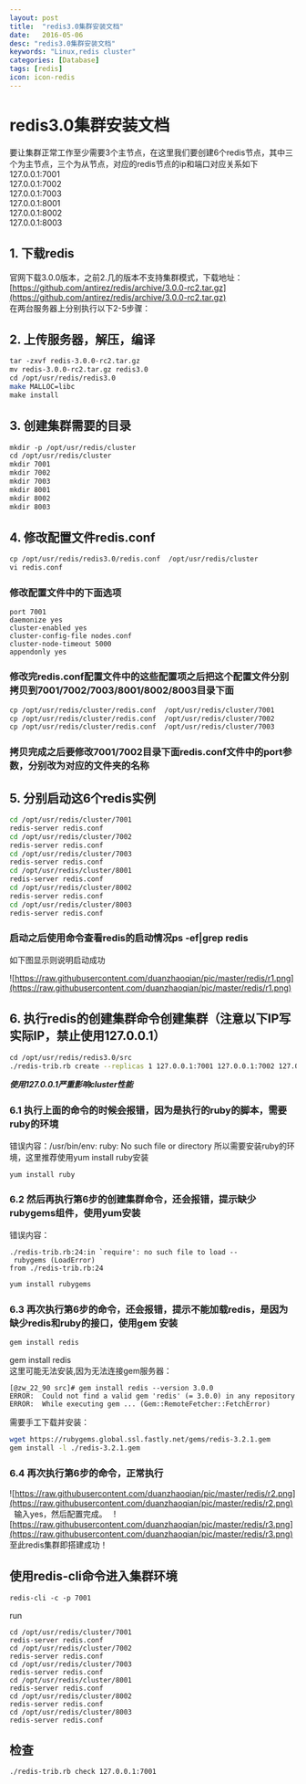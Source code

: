 ```yaml
---
layout: post
title:  "redis3.0集群安装文档"
date:   2016-05-06
desc: "redis3.0集群安装文档"
keywords: "Linux,redis cluster"
categories: [Database]
tags: [redis]
icon: icon-redis
---
```


# redis3.0集群安装文档

<!--
create time: 2016-05-06 18:15:43
Author: <段朝骞>

This file is created by Marboo<http://marboo.io> template file $MARBOO_HOME/.media/starts/default.md
本文件由 Marboo<http://marboo.io> 模板文件 $MARBOO_HOME/.media/starts/default.md 创建
-->

要让集群正常工作至少需要3个主节点，在这里我们要创建6个redis节点，其中三个为主节点，三个为从节点，对应的redis节点的ip和端口对应关系如下	
127.0.0.1:7001	127.0.0.1:7002	127.0.0.1:7003	127.0.0.1:8001	127.0.0.1:8002	127.0.0.1:8003	

## 1. 下载redis
官网下载3.0.0版本，之前2.几的版本不支持集群模式，下载地址：[https://github.com/antirez/redis/archive/3.0.0-rc2.tar.gz](https://github.com/antirez/redis/archive/3.0.0-rc2.tar.gz)		
在两台服务器上分别执行以下2-5步骤：
## 2. 上传服务器，解压，编译

```bashtar -zxvf redis-3.0.0-rc2.tar.gz mv redis-3.0.0-rc2.tar.gz redis3.0cd /opt/usr/redis/redis3.0make MALLOC=libcmake install
```
## 3. 创建集群需要的目录

```bashmkdir -p /opt/usr/redis/clustercd /opt/usr/redis/clustermkdir 7001mkdir 7002mkdir 7003mkdir 8001mkdir 8002mkdir 8003
```
## 4. 修改配置文件redis.conf

```bashcp /opt/usr/redis/redis3.0/redis.conf  /opt/usr/redis/clustervi redis.conf
```
### 修改配置文件中的下面选项

```port 7001daemonize yescluster-enabled yescluster-config-file nodes.confcluster-node-timeout 5000appendonly yes
```
### 修改完redis.conf配置文件中的这些配置项之后把这个配置文件分别拷贝到7001/7002/7003/8001/8002/8003目录下面

```bashcp /opt/usr/redis/cluster/redis.conf  /opt/usr/redis/cluster/7001cp /opt/usr/redis/cluster/redis.conf  /opt/usr/redis/cluster/7002cp /opt/usr/redis/cluster/redis.conf  /opt/usr/redis/cluster/7003
```
### 拷贝完成之后要修改7001/7002目录下面redis.conf文件中的port参数，分别改为对应的文件夹的名称## 5. 分别启动这6个redis实例

```bashcd /opt/usr/redis/cluster/7001redis-server redis.confcd /opt/usr/redis/cluster/7002redis-server redis.confcd /opt/usr/redis/cluster/7003redis-server redis.confcd /opt/usr/redis/cluster/8001redis-server redis.confcd /opt/usr/redis/cluster/8002redis-server redis.confcd /opt/usr/redis/cluster/8003redis-server redis.conf
```
### 启动之后使用命令查看redis的启动情况ps -ef|grep redis如下图显示则说明启动成功

![https://raw.githubusercontent.com/duanzhaoqian/pic/master/redis/r1.png](https://raw.githubusercontent.com/duanzhaoqian/pic/master/redis/r1.png)## 6. 执行redis的创建集群命令创建集群（注意以下IP写实际IP，禁止使用127.0.0.1）

```bashcd /opt/usr/redis/redis3.0/src./redis-trib.rb create --replicas 1 127.0.0.1:7001 127.0.0.1:7002 127.0.0.1:7003 127.0.0.1:8001 127.0.0.1:8002 127.0.0.1:8003
```
***使用127.0.0.1严重影响cluster性能***
### 6.1 执行上面的命令的时候会报错，因为是执行的ruby的脚本，需要ruby的环境错误内容：/usr/bin/env: ruby: No such file or directory所以需要安装ruby的环境，这里推荐使用yum install ruby安装

```bashyum install ruby
```
### 6.2 然后再执行第6步的创建集群命令，还会报错，提示缺少rubygems组件，使用yum安装错误内容：

```./redis-trib.rb:24:in `require': no such file to load -- rubygems (LoadError)from ./redis-trib.rb:24
```

```bashyum install rubygems
```
### 6.3 再次执行第6步的命令，还会报错，提示不能加载redis，是因为缺少redis和ruby的接口，使用gem 安装

```bashgem install redis
```gem install redis	
这里可能无法安装,因为无法连接gem服务器：	

```
[@zw_22_90 src]# gem install redis --version 3.0.0  ERROR:  Could not find a valid gem 'redis' (= 3.0.0) in any repositoryERROR:  While executing gem ... (Gem::RemoteFetcher::FetchError)
```需要手工下载并安装：

```bashwget https://rubygems.global.ssl.fastly.net/gems/redis-3.2.1.gemgem install -l ./redis-3.2.1.gem
```
### 6.4 再次执行第6步的命令，正常执行
![https://raw.githubusercontent.com/duanzhaoqian/pic/master/redis/r2.png](https://raw.githubusercontent.com/duanzhaoqian/pic/master/redis/r2.png) 输入yes，然后配置完成。 
![https://raw.githubusercontent.com/duanzhaoqian/pic/master/redis/r3.png](https://raw.githubusercontent.com/duanzhaoqian/pic/master/redis/r3.png)至此redis集群即搭建成功！
## 使用redis-cli命令进入集群环境

```bashredis-cli -c -p 7001
```run

```
cd /opt/usr/redis/cluster/7001
redis-server redis.conf
cd /opt/usr/redis/cluster/7002
redis-server redis.conf
cd /opt/usr/redis/cluster/7003
redis-server redis.conf
cd /opt/usr/redis/cluster/8001
redis-server redis.conf
cd /opt/usr/redis/cluster/8002
redis-server redis.conf
cd /opt/usr/redis/cluster/8003
redis-server redis.conf

```

## 检查

```
./redis-trib.rb check 127.0.0.1:7001
```